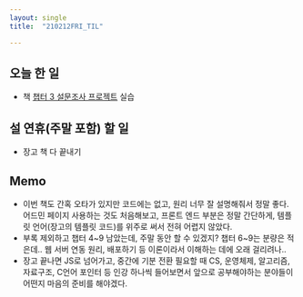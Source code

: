 ```yaml
---
layout: single
title:  "210212FRI_TIL"

---
```


## 오늘 한 일

* 책 [챕터 3 설문조사 프로젝트](https://github.com/dev-iwin/book4-Django-redbook/tree/master/ch3) 실습

## 설 연휴(주말 포함) 할 일 

* 장고 책 다 끝내기

## Memo

* 이번 책도 간혹 오타가 있지만 코드에는 없고, 원리 너무 잘 설명해줘서 정말 좋다. 어드민 페이지 사용하는 것도 처음해보고, 프론트 엔드 부분은 정말 간단하게, 템플릿 언어(장고의 템플릿 코드)를 위주로 써서 전혀 어렵지 않았다.
* 부록 제외하고 챕터 4~9 남았는데, 주말 동안 할 수 있겠지? 챕터 6~9는 분량은 적은데.. 웹 서버 연동 원리, 배포하기 등 이론이라서 이해하는 데에 오래 걸리려나..
* 장고 끝나면 JS로 넘어가고, 중간에 기분 전환 필요할 때 CS, 운영체제, 알고리즘, 자료구조, C언어 포인터 등 인강 하나씩 들어보면서 앞으로 공부해야하는 분야들이 어떤지 마음의 준비를 해야겠다.
